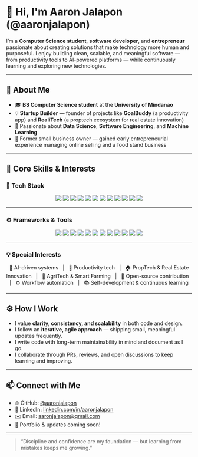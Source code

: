 # 👋 Hi, I'm Aaron Jalapon (@aaronjalapon)

I’m a **Computer Science student**, **software developer**, and **entrepreneur** passionate about creating solutions that make technology more human and purposeful. I enjoy building clean, scalable, and meaningful software — from productivity tools to AI-powered platforms — while continuously learning and exploring new technologies.

---

## 🚀 About Me

* 🎓 **BS Computer Science student** at the **University of Mindanao**
* 💡 **Startup Builder** — founder of projects like **GoalBuddy** (a productivity app) and **RealiTech** (a proptech ecosystem for real estate innovation)
* 🤖 Passionate about **Data Science**, **Software Engineering**, and **Machine Learning**
* 💼 Former small business owner — gained early entrepreneurial experience managing online selling and a food stand business

---

## 🧠 Core Skills & Interests  

### 🧰 Tech Stack  
<p align="center">
  <img src="https://img.shields.io/badge/Python-3776AB?style=for-the-badge&logo=python&logoColor=white"/>
  <img src="https://img.shields.io/badge/JavaScript-F7DF1E?style=for-the-badge&logo=javascript&logoColor=black"/>
  <img src="https://img.shields.io/badge/TypeScript-3178C6?style=for-the-badge&logo=typescript&logoColor=white"/>
  <img src="https://img.shields.io/badge/HTML5-E34F26?style=for-the-badge&logo=html5&logoColor=white"/>
  <img src="https://img.shields.io/badge/CSS3-1572B6?style=for-the-badge&logo=css3&logoColor=white"/>
  <img src="https://img.shields.io/badge/Java-007396?style=for-the-badge&logo=openjdk&logoColor=white"/>
  <img src="https://img.shields.io/badge/PHP-777BB4?style=for-the-badge&logo=php&logoColor=white"/>
  <img src="https://img.shields.io/badge/MySQL-4479A1?style=for-the-badge&logo=mysql&logoColor=white"/>
  <img src="https://img.shields.io/badge/PostgreSQL-336791?style=for-the-badge&logo=postgresql&logoColor=white"/>
  <img src="https://img.shields.io/badge/R-276DC3?style=for-the-badge&logo=r&logoColor=white"/>
  <img src="https://img.shields.io/badge/Flutter-02569B?style=for-the-badge&logo=flutter&logoColor=white"/>
  <img src="https://img.shields.io/badge/Dart-0175C2?style=for-the-badge&logo=dart&logoColor=white"/>
</p>

---

### ⚙️ Frameworks & Tools  
<p align="center">
  <img src="https://img.shields.io/badge/React-61DAFB?style=for-the-badge&logo=react&logoColor=black"/>
  <img src="https://img.shields.io/badge/Node.js-339933?style=for-the-badge&logo=node.js&logoColor=white"/>
  <img src="https://img.shields.io/badge/TailwindCSS-06B6D4?style=for-the-badge&logo=tailwindcss&logoColor=white"/>
  <img src="https://img.shields.io/badge/Git-F05032?style=for-the-badge&logo=git&logoColor=white"/>
  <img src="https://img.shields.io/badge/Docker-2496ED?style=for-the-badge&logo=docker&logoColor=white"/>
  <img src="https://img.shields.io/badge/GitHub%20Actions-2088FF?style=for-the-badge&logo=githubactions&logoColor=white"/>
  <img src="https://img.shields.io/badge/Pandas-150458?style=for-the-badge&logo=pandas&logoColor=white"/>
  <img src="https://img.shields.io/badge/Scikit--learn-F7931E?style=for-the-badge&logo=scikitlearn&logoColor=white"/>
  <img src="https://img.shields.io/badge/Firebase-FFCA28?style=for-the-badge&logo=firebase&logoColor=black"/>
  <img src="https://img.shields.io/badge/Vite-646CFF?style=for-the-badge&logo=vite&logoColor=white"/>
  <img src="https://img.shields.io/badge/Figma-F24E1E?style=for-the-badge&logo=figma&logoColor=white"/>
  <img src="https://img.shields.io/badge/NPM-CB3837?style=for-the-badge&logo=npm&logoColor=white"/>
</p>

---

### 💡 Special Interests  
<p align="center">
  🚀 AI-driven systems &nbsp; | &nbsp;
  📱 Productivity tech &nbsp; | &nbsp;
  🏠 PropTech & Real Estate Innovation &nbsp; | &nbsp;
  🌾 AgriTech & Smart Farming &nbsp; | &nbsp;
  🧩 Open-source contribution &nbsp; | &nbsp;
  ⚙️ Workflow automation &nbsp; | &nbsp;
  📚 Self-development & continuous learning
</p>

---

## ⚙️ How I Work

* I value **clarity, consistency, and scalability** in both code and design.
* I follow an **iterative, agile approach** — shipping small, meaningful updates frequently.
* I write code with long-term maintainability in mind and document as I go.
* I collaborate through PRs, reviews, and open discussions to keep learning and improving.


---

## 📫 Connect with Me

* 🌐 GitHub: [@aaronjalapon](https://github.com/aaronjalapon)
* 💼 LinkedIn: [linkedin.com/in/aaronjalapon](https://linkedin.com/in/aaronjalapon)
* ✉️ Email: [aaronjalapon@gmail.com](mailto:aaronjalapon@gmail.com)
* 🧠 Portfolio & updates coming soon!

---

> “Discipline and confidence are my foundation — but learning from mistakes keeps me growing.”
